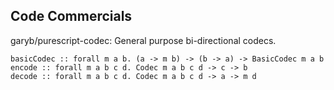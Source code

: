 ## Code Commercials

garyb/purescript-codec: General purpose bi-directional codecs.

```
basicCodec :: forall m a b. (a -> m b) -> (b -> a) -> BasicCodec m a b
encode :: forall m a b c d. Codec m a b c d -> c -> b
decode :: forall m a b c d. Codec m a b c d -> a -> m d
```
